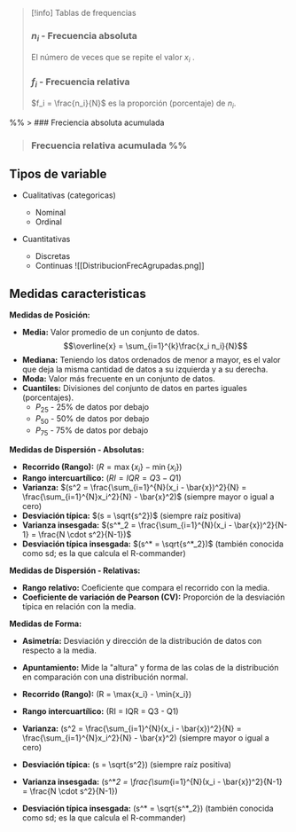 

>[!info] Tablas de frequencias 
>### $n_i$ - Frecuencia absoluta 
>El número de veces que se repite el valor $x_i$ .
> ### $f_i$ - Frecuencia relativa 
> $f_i = \frac{n_i}{N}$ es la proporción (porcentaje) de $n_i$.
> 
> 
%% > ### Freciencia absoluta acumulada
> ### Frecuencia relativa acumulada %%

## Tipos de variable
- Cualitativas (categoricas)
	-  Nominal
	- Ordinal

- Cuantitativas
	- Discretas
	- Continuas
	![[DistribucionFrecAgrupadas.png]]

## Medidas caracteristicas

**Medidas de Posición:**
- **Media:** Valor promedio de un conjunto de datos. $$\overline{x} = \sum_{i=1}^{k}\frac{x_i n_i}{N}$$
- **Mediana:** Teniendo los datos ordenados de menor a mayor, es el valor que deja la misma cantidad de datos a su izquierda y a su derecha.
- **Moda:** Valor más frecuente en un conjunto de datos.
- **Cuantiles:** Divisiones del conjunto de datos en partes iguales (porcentajes).
	- $P_{25}$ - 25% de datos por debajo
	- $P_{50}$ - 50% de datos por debajo
	- $P_{75}$ - 75% de datos por debajo

**Medidas de Dispersión - Absolutas:**
- **Recorrido (Rango):** $(R = \max\{x_i\} - \min\{x_i\})$
- **Rango intercuartílico:** $(RI = IQR = Q3 - Q1)$
- **Varianza:** $(s^2 = \frac{\sum_{i=1}^{N}(x_i - \bar{x})^2}{N} = \frac{\sum_{i=1}^{N}x_i^2}{N} - \bar{x}^2)$ (siempre mayor o igual a cero)
- **Desviación típica:** $(s = \sqrt{s^2})$ (siempre raíz positiva)
- **Varianza insesgada:** $(s^*_2 = \frac{\sum_{i=1}^{N}(x_i - \bar{x})^2}{N-1} = \frac{N \cdot s^2}{N-1})$
- **Desviación típica insesgada:** $(s^* = \sqrt{s^*_2})$ (también conocida como sd; es la que calcula el R-commander)

**Medidas de Dispersión - Relativas:**
- **Rango relativo:** Coeficiente que compara el recorrido con la media.
- **Coeficiente de variación de Pearson (CV):** Proporción de la desviación típica en relación con la media.

**Medidas de Forma:**
- **Asimetría:** Desviación y dirección de la distribución de datos con respecto a la media.
- **Apuntamiento:** Mide la "altura" y forma de las colas de la distribución en comparación con una distribución normal.

- **Recorrido (Rango):** \(R = \max\{x_i\} - \min\{x_i\}\)
- **Rango intercuartílico:** \(RI = IQR = Q3 - Q1\)
- **Varianza:** \(s^2 = \frac{\sum_{i=1}^{N}(x_i - \bar{x})^2}{N} = \frac{\sum_{i=1}^{N}x_i^2}{N} - \bar{x}^2\) (siempre mayor o igual a cero)
- **Desviación típica:** \(s = \sqrt{s^2}\) (siempre raíz positiva)
- **Varianza insesgada:** \(s^*_2 = \frac{\sum_{i=1}^{N}(x_i - \bar{x})^2}{N-1} = \frac{N \cdot s^2}{N-1}\)
- **Desviación típica insesgada:** \(s^* = \sqrt{s^*_2}\) (también conocida como sd; es la que calcula el R-commander)